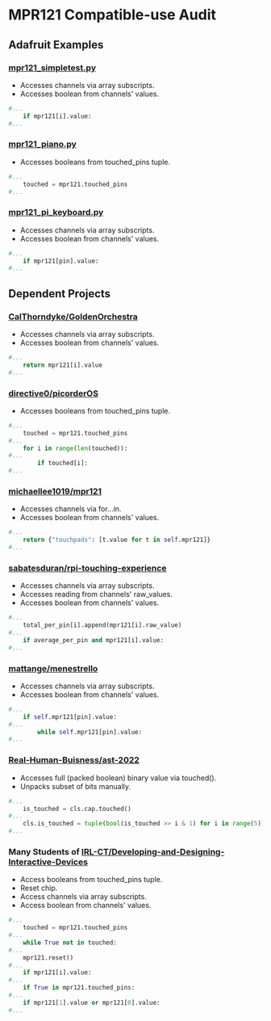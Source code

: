# MPR121 Compatible-use Audit

## Adafruit Examples

### [mpr121_simpletest.py](https://github.com/adafruit/Adafruit_CircuitPython_MPR121/blob/main/examples/mpr121_simpletest.py)

- Accesses channels via array subscripts.
- Accesses boolean from channels' values.

```py
#...
    if mpr121[i].value:
#...
```

### [mpr121_piano.py](https://github.com/adafruit/Adafruit_CircuitPython_MPR121/blob/main/examples/mpr121_piano.py)

- Accesses booleans from touched_pins tuple.

```py
#...
    touched = mpr121.touched_pins
#...
```

### [mpr121_pi_keyboard.py](https://github.com/adafruit/Adafruit_CircuitPython_MPR121/blob/main/examples/mpr121_pi_keyboard.py)

- Accesses channels via array subscripts.
- Accesses boolean from channels' values.

```py
#...
    if mpr121[pin].value:
#...
```

## Dependent Projects

### [CalThorndyke/GoldenOrchestra](https://github.com/CalThorndyke/GoldenOrchestra/)

- Accesses channels via array subscripts.
- Accesses boolean from channels' values.

```py
#...
    return mpr121[i].value
#...
```


### [directive0/picorderOS](https://github.com/directive0/picorderOS/)

- Accesses booleans from touched_pins tuple.

```py
#...
    touched = mpr121.touched_pins
#...
    for i in range(len(touched)):
#...
        if touched[i]:
#...
```


### [michaellee1019/mpr121](https://github.com/michaellee1019/mpr121/)

- Accesses channels via for...in.
- Accesses boolean from channels' values.

```py
#...
    return {"touchpads": [t.value for t in self.mpr121]}
#...
```


### [sabatesduran/rpi-touching-experience](https://github.com/sabatesduran/rpi-touching-experience/)

- Accesses channels via array subscripts.
- Accesses reading from channels' raw_values.
- Accesses boolean from channels' values.

```py
#...
    total_per_pin[i].append(mpr121[i].raw_value)
#...
    if average_per_pin and mpr121[i].value:
#...
```


### [mattange/menestrello](https://github.com/mattange/menestrello/)

- Accesses channels via array subscripts.
- Accesses boolean from channels' values.

```py
#...
    if self.mpr121[pin].value:
#...
        while self.mpr121[pin].value:
#...
```


### [Real-Human-Buisness/ast-2022](https://github.com/Real-Human-Buisness/ast-2022/)

- Accesses full (packed boolean) binary value via touched().
- Unpacks subset of bits manually.

```py
#...
    is_touched = cls.cap.touched()
#...
    cls.is_touched = tuple(bool(is_touched >> i & 1) for i in range(5))
#...
```

### Many Students of [IRL-CT/Developing-and-Designing-Interactive-Devices](https://github.com/IRL-CT/Developing-and-Designing-Interactive-Devices/)

- Access booleans from touched_pins tuple.
- Reset chip.
- Access channels via array subscripts.
- Access boolean from channels' values.

```py
#...
    touched = mpr121.touched_pins
#...
    while True not in touched:
#...
    mpr121.reset()
#...
    if mpr121[i].value:
#...
    if True in mpr121.touched_pins:
#...
    if mpr121[1].value or mpr121[0].value:
#...
```
